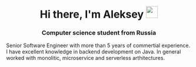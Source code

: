 <h1 align="center">Hi there, I'm Aleksey
<img src="https://github.com/blackcater/blackcater/raw/main/images/Hi.gif" height="32"/></h1>
<h3 align="center">Computer science student from Russia</h3>

Senior Software Engineer with more than 5 years of commertial experience. I have excellent knowledge in backend development on Java. In general worked with monolitic, microservice and serverless arthitectures.



